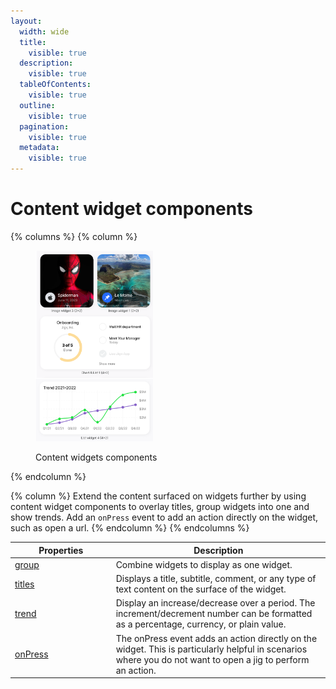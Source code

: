 ```yaml
---
layout:
  width: wide
  title:
    visible: true
  description:
    visible: true
  tableOfContents:
    visible: true
  outline:
    visible: true
  pagination:
    visible: true
  metadata:
    visible: true
---
```


# Content widget components

{% columns %}
{% column %}
<figure><img src="../../.gitbook/assets/WD-widgetcompoment.png" alt="Content widgets components" width="188"><figcaption><p>Content widgets components</p></figcaption></figure>
{% endcolumn %}

{% column %}
Extend the content surfaced on widgets further by using content widget components to overlay titles, group widgets into one and show trends. Add an `onPress` event to add an action directly on the widget, such as open a url.
{% endcolumn %}
{% endcolumns %}

<table><thead><tr><th width="147.6484375">Properties</th><th>Description</th></tr></thead><tbody><tr><td><a href="Content widget components/group.md">group</a></td><td>Combine widgets to display as one widget.</td></tr><tr><td><a href="Content widget components/titles.md">titles</a></td><td>Displays a title, subtitle, comment, or any type of text content on the surface of the widget.</td></tr><tr><td><a href="Content widget components/trend.md">trend</a></td><td>Display an increase/decrease over a period. The increment/decrement number can be formatted as a percentage, currency, or plain value.</td></tr><tr><td><a href="Content widget components/onPress.md">onPress</a></td><td>The onPress event adds an action directly on the widget. This is particularly helpful in scenarios where you do not want to open a jig to perform an action.</td></tr></tbody></table>
